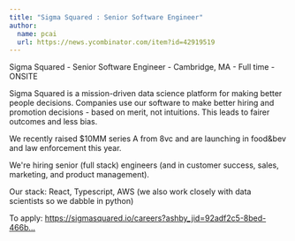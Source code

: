 ```yaml
---
title: "Sigma Squared : Senior Software Engineer"
author:
  name: pcai
  url: https://news.ycombinator.com/item?id=42919519
---
```

Sigma Squared - Senior Software Engineer - Cambridge, MA - Full time - ONSITE

Sigma Squared is a mission-driven data science platform for making better people decisions. Companies use our software to make better hiring and promotion decisions - based on merit, not intuitions. This leads to fairer outcomes and less bias.

We recently raised $10MM series A from 8vc and are launching in food&amp;bev and law enforcement this year.

We&#x27;re hiring senior (full stack) engineers (and in customer success, sales, marketing, and product management).

Our stack: React, Typescript, AWS (we also work closely with data scientists so we dabble in python)

To apply: <a href="https:&#x2F;&#x2F;sigmasquared.io&#x2F;careers?ashby_jid=92adf2c5-8bed-466b-8ea1-e4329e4ddd36&amp;utm_source=RxYVjPVbrd" rel="nofollow">https:&#x2F;&#x2F;sigmasquared.io&#x2F;careers?ashby_jid=92adf2c5-8bed-466b...</a>
<JobApplication />
